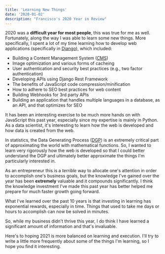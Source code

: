 ```yaml
---
title: 'Learning New Things'
date: '2020-01-02'
description: "Francisco's 2020 Year in Review"
---
```


2020 was a **difficult year for most people**, this was true for me as well. Fortunately, along the way I was able to learn some new things. More specifically, I spent a lot of my time learning how to develop web applications (specifically in <a href="https://www.djangoproject.com/">Django</a>), which included:

- Building a Content Management System (<a href="https://en.wikipedia.org/wiki/Content_management_system">CMS</a>)
- Image optimization and various forms of cacheing
- User authentication and security best practices (e.g., two factor authentication)
- Developing APIs using Django Rest Framework
- The benefits of JavaScript code compression/minification
- How to adhere to SEO best practices for web content
- Building Webhooks for 3rd party APIs
- Building an application that handles multiple languages in a database, as an API, and that optimizes for SEO

It has been an interesting exercise to be much more hands on with JavaScript this past year, especially since my expertise is mainly in Python. As a data scientist, it's interesting to learn how the web is developed and how data is created from the web.

In statistics, the Data Generating Process (<a href="https://en.wikipedia.org/wiki/Data_generating_process">DGP</a>) is an extremely critical part of approximating the world with mathematical functions. So, I wanted to learn very rigorously how the web is developed so that I could better understand the DGP and ultimately better approximate the things I'm particularly interested in.

As an entrepreneur this is a *terrible* way to allocate one's attention in order to accomplish one's business goals, but the knowledge I've gained over the year has been **extremely** valuable and it compounds significantly. I think the knowledge investment I've made this past year has better helped me prepare for much faster growth going forward.

What I've learned over the past 10 years is that investing in learning has exponential rewards, especially in time. Things that used to take me days or hours to accomplish can now be solved in minutes.

So, while my business didn't thrive this year, I do think I have learned a significant amount of information and that's invaluable.

Here's to hoping 2021 is more balanced on learning and execution. I'll try to write a little more frequently about some of the things I'm learning, so I hope you find it interesting.